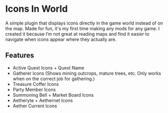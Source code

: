 # Icons In World

A simple plugin that displays icons directly in the game world instead of on the map. Made for fun, it's my first time making any mods for any game. I created it because I’m not great at reading maps and find it easier to navigate when icons appear where they actually are.

## Features

- Active Quest Icons + Quest Name
- Gatherer Icons (Shows mining outcrops, mature trees, etc. Only works when on the correct job for gathering.)
- Treasure Coffer Icons
- Party Member Icons
- Summoning Bell + Market Board Icons
- Aetheryte + Aethernet Icons
- Aether Current Icons
